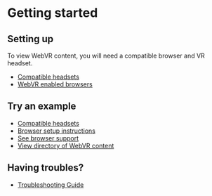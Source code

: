 <!--
title: Getting started
-->

# Getting started

## Setting up

To view WebVR content, you will need a compatible browser and VR headset.

* [Compatible headsets](/getting-started/headsets/)
* [WebVR enabled browsers](/browsers/)

## Try an example

* [Compatible headsets](/headsets/)
* [Browser setup instructions](/browsers/)
* [See browser support](https://iswebvrready.org/)
* [View directory of WebVR content](/directory/)


## Having troubles?

* [Troubleshooting Guide](/getting-started/troubleshooting)
